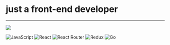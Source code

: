 # just a front-end developer 
---
[![](https://visitcount.itsvg.in/api?id=kadiryakan&icon=0&color=0)](https://visitcount.itsvg.in)

![JavaScript](https://img.shields.io/badge/javascript-%23323330.svg?style=for-the-badge&logo=javascript&logoColor=%23F7DF1E)  ![React](https://img.shields.io/badge/react-%2320232a.svg?style=for-the-badge&logo=react&logoColor=%2361DAFB) ![React Router](https://img.shields.io/badge/React_Router-CA4245?style=for-the-badge&logo=react-router&logoColor=white) ![Redux](https://img.shields.io/badge/redux-%23593d88.svg?style=for-the-badge&logo=redux&logoColor=white) ![Go](https://img.shields.io/badge/go-%2300ADD8.svg?style=for-the-badge&logo=go&logoColor=white)
